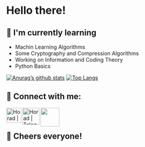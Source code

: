 # Hello there!

## 🌱 I'm currently learning

- Machin Learning Algorithms
- Some Cryptography and Compression Algorithms
- Working on Information and Coding Theory
- Python Basics

[![Anurag’s github stats](https://github-readme-stats.vercel.app/api?username=Horadmard)](https://github.com/Horadmard)
[![Top Langs](https://github-readme-stats.vercel.app/api/top-langs/?username=Horadmard&layout=compact)](https://github.com/Horadmard)

## 🤝 Connect with me:

<a href="https://www.linkedin.com/in/hossein-radmard-18460927b/"><img align="left" src="https://raw.githubusercontent.com/yushi1007/yushi1007/main/images/linkedin.svg" alt="Horad | LinkedIn" width="40px"/></a>
<a href="https://t.me/whatisthisicameheretobetested"><img align="left" src="https://avatars.githubusercontent.com/u/84450720?v=4" alt="Horad | Telegram" width="45px"/></a>
<a href="mailto:iranradmard1@gmail.com"><img align="left" src="https://cdn.iconscout.com/icon/free/png-256/free-gmail-2981844-2476484.png?f=webp&w=256" width="50px"/></a>

<br>
<br>

## 🎉 Cheers everyone!

